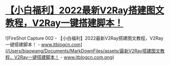 # [【小白福利】2022最新V2Ray搭建图文教程，V2Ray一键搭建脚本！](https://www.itblogcn.com/article/406.html)

![FireShot Capture 002 - 【小白福利】2022最新V2Ray搭建图文教程，V2Ray一键搭建脚本！ - www.itblogcn.com](/Users/biaowang/Documents/MarkDownFiles/assets/最新V2Ray搭建图文教程，V2Ray一键搭建脚本！ - www.itblogcn.com.png)
